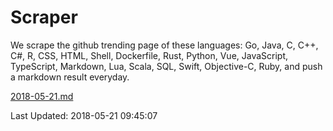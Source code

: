 # Scraper

We scrape the github trending page of these languages: Go, Java, C, C++, C#, R, CSS, HTML, Shell, Dockerfile, Rust, Python, Vue, JavaScript, TypeScript, Markdown, Lua, Scala, SQL, Swift, Objective-C, Ruby, and push a markdown result everyday.

[2018-05-21.md](https://github.com/yangwenmai/Scraper/blob/master/2018-05-21.md)

Last Updated: 2018-05-21 09:45:07
